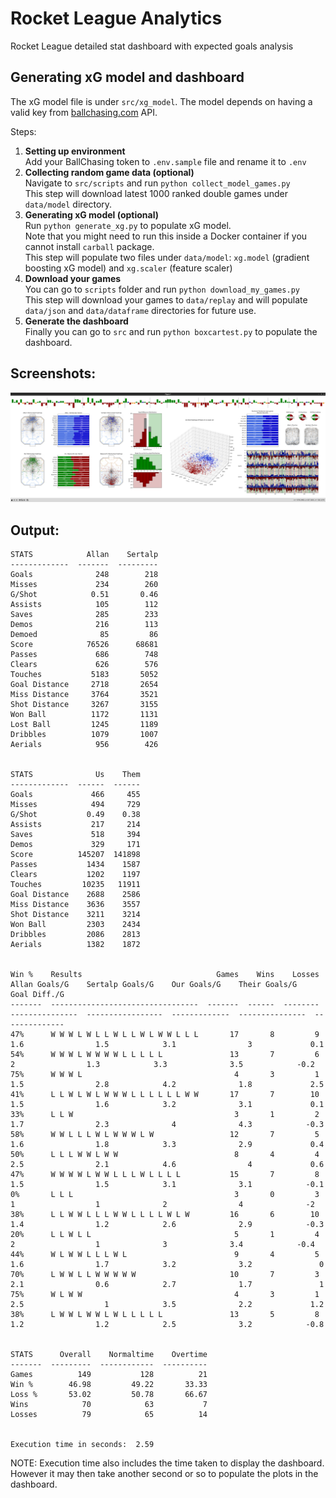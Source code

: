 # Rocket League Analytics
Rocket League detailed stat dashboard with expected goals analysis

## Generating xG model and dashboard

The xG model file is under `src/xg_model`.
The model depends on having a valid key from [ballchasing.com]() API.

Steps:
1. **Setting up environment**  
   Add your BallChasing token to `.env.sample` file and rename it to `.env`
2. **Collecting random game data (optional)**  
   Navigate to `src/scripts` and run `python collect_model_games.py`  
   This step will download latest 1000 ranked double games under `data/model` directory.
3. **Generating xG model (optional)**  
   Run `python generate_xg.py` to populate xG model.  
   Note that you might need to run this inside a Docker container if you cannot install `carball` package.  
   This step will populate two files under `data/model`: `xg.model` (gradient boosting xG model) and `xg.scaler` (feature scaler)
4. **Download your games**  
   You can go to `scripts` folder and run `python download_my_games.py`  
   This step will download your games to `data/replay` and will populate `data/json` and `data/dataframe` directories for future use.
5. **Generate the dashboard**  
   Finally you can go to `src` and run `python boxcartest.py` to populate the dashboard.

## Screenshots:
![preview5.png](https://raw.githubusercontent.com/sertalpbilal/rocket_league_analytics/main/preview5.png)

## Output:
```
STATS            Allan    Sertalp
-------------  -------  ---------
Goals              248        218
Misses             234        260
G/Shot            0.51       0.46
Assists            105        112
Saves              285        233
Demos              216        113
Demoed              85         86
Score            76526      68681
Passes             686        748
Clears             626        576
Touches           5183       5052
Goal Distance     2718       2654
Miss Distance     3764       3521
Shot Distance     3267       3155
Won Ball          1172       1131
Lost Ball         1245       1189
Dribbles          1079       1007
Aerials            956        426


STATS              Us    Them
-------------  ------  ------
Goals             466     455
Misses            494     729
G/Shot           0.49    0.38
Assists           217     214
Saves             518     394
Demos             329     171
Score          145207  141898
Passes           1434    1587
Clears           1202    1197
Touches         10235   11911
Goal Distance    2688    2586
Miss Distance    3636    3557
Shot Distance    3211    3214
Won Ball         2303    2434
Dribbles         2086    2813
Aerials          1382    1872


Win %    Results                              Games    Wins    Losses    Allan Goals/G    Sertalp Goals/G    Our Goals/G    Their Goals/G    Goal Diff./G
-------  ---------------------------------  -------  ------  --------  ---------------  -----------------  -------------  ---------------  --------------
47%      W W W L W L L W L L W L W W L L L       17       8         9              1.6                1.5            3.1                3             0.1
54%      W W W L W W W W L L L L L               13       7         6                2                1.3            3.3              3.5            -0.2
75%      W W W L                                  4       3         1              1.5                2.8            4.2              1.8             2.5
41%      L L W L W L W W W L L L L L L W W       17       7        10              1.5                1.6            3.2              3.1             0.1
33%      L L W                                    3       1         2              1.7                2.3              4              4.3            -0.3
58%      W W L L L W L W W W L W                 12       7         5              1.6                1.8            3.3              2.9             0.4
50%      L L L W W L W W                          8       4         4              2.5                2.1            4.6                4             0.6
47%      W W W W L W W L L L W L L L L           15       7         8              1.5                1.5            3.1              3.1            -0.1
0%       L L L                                    3       0         3                1                  1              2                4              -2
38%      L L W W L L L W W L L L L W L W         16       6        10              1.4                1.2            2.6              2.9            -0.3
20%      L L W L L                                5       1         4                2                  1              3              3.4            -0.4
44%      W L W W L L L W L                        9       4         5              1.6                1.7            3.2              3.2               0
70%      L W W L L W W W W W                     10       7         3              2.1                0.6            2.7              1.7               1
75%      W L W W                                  4       3         1              2.5                  1            3.5              2.2             1.2
38%      L W W L W W L W L L L L L               13       5         8              1.2                1.2            2.5              3.2            -0.8


STATS      Overall    Normaltime    Overtime
-------  ---------  ------------  ----------
Games          149           128          21
Win %        46.98         49.22       33.33
Loss %       53.02         50.78       66.67
Wins            70            63           7
Losses          79            65          14


Execution time in seconds:  2.59
```

NOTE: Execution time also includes the time taken to display the dashboard. However it may then take another second or so to populate the plots in the dashboard.
